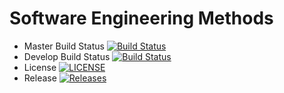 # Software Engineering Methods

- Master Build Status [![Build Status](https://travis-ci.org/DanielKlas/sem.svg?branch=master)](https://travis-ci.org/DanielKlas/sem)
- Develop Build Status [![Build Status](https://travis-ci.org/DanielKlas/sem.svg?branch=develop)](https://travis-ci.org/DanielKlas/sem)
- License [![LICENSE](https://img.shields.io/github/license/DanielKlas/sem.svg?style=flat-square)](https://https://github.com/DanielKlas/sem/blob/master/LICENSE)
- Release [![Releases](https://img.shields.io/github/release/DanielKlas/sem/all.svg?style=flat-square)](https://github.com/DanielKlas/sem/releases)
